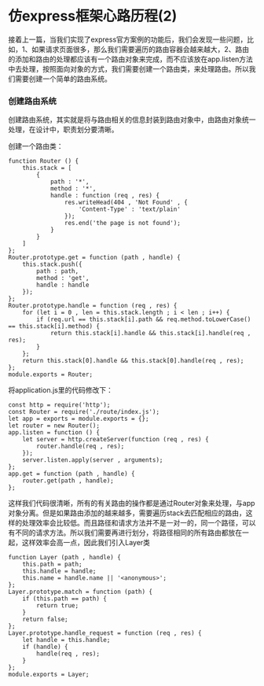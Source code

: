 # 仿express框架心路历程(2)
接着上一篇，当我们实现了express官方案例的功能后，我们会发现一些问题，比如，1、如果请求页面很多，那么我们需要遍历的路由容器会越来越大，2、路由的添加和路由的处理都应该有一个路由对象来完成，而不应该放在app.listen方法中去处理，按照面向对象的方式，我们需要创建一个路由类，来处理路由。所以我们需要创建一个简单的路由系统。

### 创建路由系统
创建路由系统，其实就是将与路由相关的信息封装到路由对象中，由路由对象统一处理，在设计中，职责划分要清晰。

创建一个路由类：
```
function Router () {
    this.stack = [
        {
            path : '*',
            method : '*',
            handle : function (req , res) {
                res.writeHead(404 , 'Not Found' , {
                    'Content-Type' : 'text/plain'
                });
                res.end('the page is not found');
            }
        }
    ]
};
Router.prototype.get = function (path , handle) {
    this.stack.push({
        path : path,
        method : 'get',
        handle : handle
    });
};
Router.prototype.handle = function (req , res) {
    for (let i = 0 , len = this.stack.length ; i < len ; i++) {
        if (req.url == this.stack[i].path && req.method.toLowerCase() == this.stack[i].method) {
            return this.stack[i].handle && this.stack[i].handle(req , res);
        }
    };
    return this.stack[0].handle && this.stack[0].handle(req , res);
};
module.exports = Router;
```
将application.js里的代码修改下：
```
const http = require('http');
const Router = require('./route/index.js');
let app = exports = module.exports = {};
let router = new Router();
app.listen = function () {
    let server = http.createServer(function (req , res) {
        router.handle(req , res);
    });
    server.listen.apply(server , arguments);
};
app.get = function (path , handle) {
    router.get(path , handle);
};
```
这样我们代码很清晰，所有的有关路由的操作都是通过Router对象来处理，与app对象分离。但是如果路由添加的越来越多，需要遍历stack去匹配相应的路由，这样的处理效率会比较低。而且路径和请求方法并不是一对一的，同一个路径，可以有不同的请求方法。所以我们需要再进行划分，将路径相同的所有路由都放在一起，这样效率会高一点，因此我们引入Layer类

```
function Layer (path , handle) {
    this.path = path;
    this.handle = handle;
    this.name = handle.name || '<anonymous>';
};
Layer.prototype.match = function (path) {
    if (this.path == path) {
        return true;
    }
    return false;
};
Layer.prototype.handle_request = function (req , res) {
    let handle = this.handle;
    if (handle) {
        handle(req , res);
    }
};
module.exports = Layer;
```